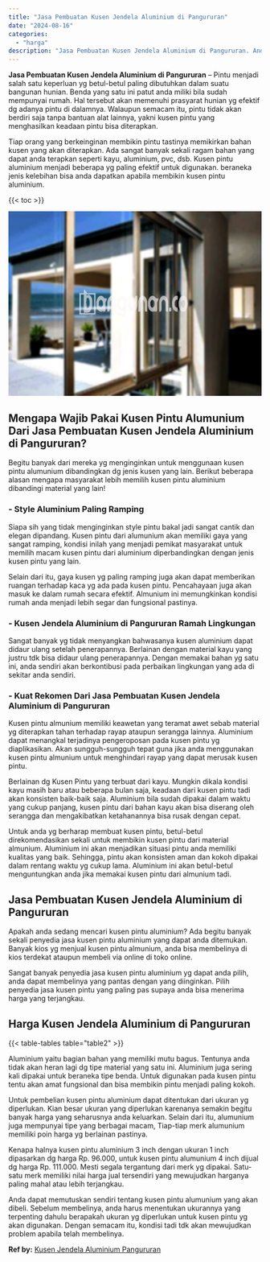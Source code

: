 ```yaml
---
title: "Jasa Pembuatan Kusen Jendela Aluminium di Pangururan"
date: "2024-08-16"
categories: 
  - "harga"
description: "Jasa Pembuatan Kusen Jendela Aluminium di Pangururan. Anda dapat memutuskan sendiri tentang kusen pintu alumunium yang akan dibeli. Sebelum membelinya, anda..."
---
```


**Jasa Pembuatan Kusen Jendela Aluminium di Pangururan** – Pintu menjadi salah satu keperluan yg betul-betul paling dibutuhkan dalam suatu bangunan hunian. Benda yang satu ini patut anda miliki bila sudah mempunyai rumah. Hal tersebut akan memenuhi prasyarat hunian yg efektif dg adanya pintu di dalamnya. Walaupun semacam itu, pintu tidak akan berdiri saja tanpa bantuan alat lainnya, yakni kusen pintu yang menghasilkan keadaan pintu bisa diterapkan.

Tiap orang yang berkeinginan membikin pintu tastinya memikirkan bahan kusen yang akan diterapkan. Ada sangat banyak sekali ragam bahan yang dapat anda terapkan seperti kayu, aluminium, pvc, dsb. Kusen pintu aluminium menjadi beberapa yg paling efektif untuk digunakan. beraneka jenis kelebihan bisa anda dapatkan apabila membikin kusen pintu aluminium.

{{< toc >}}

![Jasa Pembuatan Kusen Jendela Aluminium di Pangururan](/images/harga-kusen-jendela-alumunium-02.png)

## Mengapa Wajib Pakai Kusen Pintu Alumunium Dari Jasa Pembuatan Kusen Jendela Aluminium di Pangururan?

Begitu banyak dari mereka yg menginginkan untuk menggunaan kusen pintu alumunium dibandingkan dg jenis kusen yang lain. Berikut beberapa alasan mengapa masyarakat lebih memilih kusen pintu aluminium dibandingi material yang lain!

### \- Style Aluminium Paling Ramping

Siapa sih yang tidak menginginkan style pintu bakal jadi sangat cantik dan elegan dipandang. Kusen pintu dari alumunium akan memiliki gaya yang sangat ramping, kondisi inilah yang menjadi pemikat masyarakat untuk memilih macam kusen pintu dari aluminium diperbandingkan dengan jenis kusen pintu yang lain.

Selain dari itu, gaya kusen yg paling ramping juga akan dapat memberikan ruangan terhadap kaca yg ada pada kusen pintu. Pencahayaan juga akan masuk ke dalam rumah secara efektif. Almunium ini memungkinkan kondisi rumah anda menjadi lebih segar dan fungsional pastinya.

### \- Kusen Jendela Aluminium di Pangururan Ramah Lingkungan

Sangat banyak yg tidak menyangkan bahwasanya kusen aluminium dapat didaur ulang setelah penerapannya. Berlainan dengan material kayu yang justru tdk bisa didaur ulang penerapannya. Dengan memakai bahan yg satu ini, anda sendiri akan berkontibusi pada perbaikan lingkungan yang ada di sekitar anda sendiri.

### \- Kuat Rekomen Dari Jasa Pembuatan Kusen Jendela Aluminium di Pangururan

Kusen pintu almunium memiliki keawetan yang teramat awet sebab material yg diterapkan tahan terhadap rayap ataupun serangga lainnya. Aluminium dapat menangkal terjadinya pengeroposan pada kusen pintu yg diaplikasikan. Akan sungguh-sungguh tepat guna jika anda menggunakan kusen pintu almunium untuk menghindari rayap yang dapat merusak kusen pintu.

Berlainan dg Kusen Pintu yang terbuat dari kayu. Mungkin dikala kondisi kayu masih baru atau beberapa bulan saja, keadaan dari kusen pintu tadi akan konsisten baik-baik saja. Aluminium bila sudah dipakai dalam waktu yang cukup panjang, kusen pintu dari bahan kayu akan bisa diserang oleh serangga dan mengakibatkan ketahanannya bisa rusak dengan cepat.

Untuk anda yg berharap membuat kusen pintu, betul-betul direkomendasikan sekali untuk membikin kusen pintu dari material almunium. Aluminium ini akan menjadikan situasi pintu anda memiliki kualitas yang baik. Sehingga, pintu akan konsisten aman dan kokoh dipakai dalam rentang waktu yg cukup lama. Aluminium ini akan betul-betul menguntungkan anda jika memakai kusen pintu dari almunium tadi.

## Jasa Pembuatan Kusen Jendela Aluminium di Pangururan

Apakah anda sedang mencari kusen pintu aluminium? Ada begitu banyak sekali penyedia jasa kusen pintu aluminium yang dapat anda ditemukan. Banyak kios yg menjual kusen pintu almunium, anda bisa membelinya di kios terdekat ataupun membeli via online di toko online.

Sangat banyak penyedia jasa kusen pintu aluminium yg dapat anda pilih, anda dapat membelinya yang pantas dengan yang diinginkan. Pilih penyedia jasa kusen pintu yang paling pas supaya anda bisa menerima harga yang terjangkau.

## Harga Kusen Jendela Aluminium di Pangururan

{{< table-tables table="table2" >}}

Aluminium yaitu bagian bahan yang memiliki mutu bagus. Tentunya anda tidak akan heran lagi dg tipe material yang satu ini. Aluminium juga sering kali dipakai untuk beraneka tipe benda. Untuk digunakan pada kusen pintu tentu akan amat fungsional dan bisa membikin pintu menjadi paling kokoh.

Untuk pembelian kusen pintu aluminium dapat ditentukan dari ukuran yg diperlukan. Kian besar ukuran yang diperlukan karenanya semakin begitu banyak harga yang seharusnya anda keluarkan. Selain dari itu, alumunium juga mempunyai tipe yang berbagai macam, Tiap-tiap merk alumunium memiliki poin harga yg berlainan pastinya.

Kenapa halnya kusen pintu aluminium 3 inch dengan ukuran 1 inch dipasarkan dg harga Rp. 96.000, untuk kusen pintu alumunium 4 inch dijual dg harga Rp. 111.000. Mesti segala tergantung dari merk yg dipakai. Satu-satu merk memiliki nilai harga jual tersendiri yang mewujudkan harganya paling mahal atau lebih terjangkau.

Anda dapat memutuskan sendiri tentang kusen pintu alumunium yang akan dibeli. Sebelum membelinya, anda harus menentukan ukurannya yang terpenting dahulu berapakah ukuran yg diperlukan untuk kusen pintu yg akan digunakan. Dengan semacam itu, kondisi tadi tdk akan mewujudkan problem apabila telah membelinya.

**Ref by:** [Kusen Jendela Aluminium Pangururan](https://id.wikipedia.org/wiki/Kusen)
